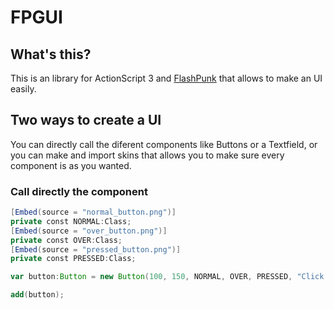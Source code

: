 FPGUI
=====

What's this?
------
This is an library for ActionScript 3 and [FlashPunk] that allows to make an UI easily.

Two ways to create a UI
------
You can directly call the diferent components like Buttons or a Textfield, or you can make and import skins that allows you to make sure every component is as you wanted.

### Call directly the component
``` actionscript
[Embed(source = "normal_button.png")]
private const NORMAL:Class;
[Embed(source = "over_button.png")]
private const OVER:Class;
[Embed(source = "pressed_button.png")]
private const PRESSED:Class;

var button:Button = new Button(100, 150, NORMAL, OVER, PRESSED, "Click me!);

add(button);
```

[FlashPunk]:http://useflashpunk.net
